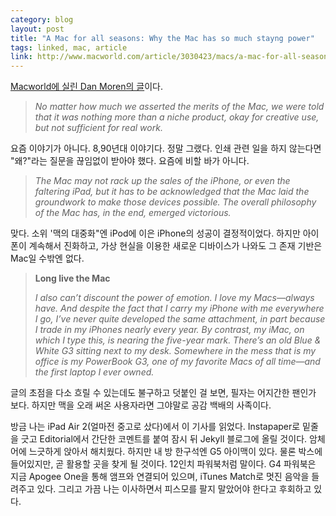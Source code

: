 ```yaml
---
category: blog
layout: post
title: "A Mac for all seasons: Why the Mac has so much stayng power"
tags: linked, mac, article
link: http://www.macworld.com/article/3030423/macs/a-mac-for-all-seasons-why-the-mac-has-so-much-staying-power.html
---  
```


[Macworld에 실린 Dan Moren의 글](http://www.macworld.com/article/3030423/macs/a-mac-for-all-seasons-why-the-mac-has-so-much-staying-power.html)이다.

> _No matter how much we asserted the merits of the Mac, we were told that it was nothing more than a niche product, okay for creative use, but not sufficient for real work._

요즘 이야기가 아니다. 8,90년대 이야기다. 정말 그랬다. 인쇄 관련 일을 하지 않는다면 "왜?"라는 질문을 끊임없이 받아야 했다. 요즘에 비할 바가 아니다.

> _The Mac may not rack up the sales of the iPhone, or even the faltering iPad, but it has to be acknowledged that the Mac laid the groundwork to make those devices possible. The overall philosophy of the Mac has, in the end, emerged victorious._

맞다. 소위 '맥의 대중화"엔 iPod에 이은 iPhone의 성공이 결정적이었다. 하지만 아이폰이 계속해서 진화하고, 가상 현실을 이용한 새로운 디바이스가 나와도 그 존재 기반은 Mac일 수밖엔 없다.

> **Long live the Mac**
> 
> _I also can’t discount the power of emotion. I love my Macs—always have. And despite the fact that I carry my iPhone with me everywhere I go, I’ve never quite developed the same attachment, in part because I trade in my iPhones nearly every year. By contrast, my iMac, on which I type this, is nearing the five-year mark. There’s an old Blue & White G3 sitting next to my desk. Somewhere in the mess that is my office is my PowerBook G3, one of my favorite Macs of all time—and the first laptop I ever owned._

글의 초점을 다소 흐릴 수 있는데도 불구하고 덧붙인 걸 보면, 필자는 어지간한 팬인가 보다. 하지만 맥을 오래 써온 사용자라면 그야말로 공감 백배의 사족이다. 

방금 나는 iPad Air 2(얼마전 중고로 샀다)에서 이 기사를 읽었다. Instapaper로 밑줄을 긋고 Editorial에서 간단한 코멘트를 붙여 잠시 뒤 Jekyll 블로그에 올릴 것이다. 암체어에 느긋하게 앉아서 해치웠다. 하지만 내 방 한구석엔 G5 아이맥이 있다. 물론 박스에 들어있지만, 곧 활용할 곳을 찾게 될 것이다. 12인치 파워북처럼 말이다. G4 파워북은 지금 Apogee One을 통해 앰프와 연결되어 있으며, iTunes Match로 멋진 음악을 들려주고 있다. 그리고 가끔 나는 이사하면서 피스모를 팔지 말았어야 한다고 후회하고 있다.

​